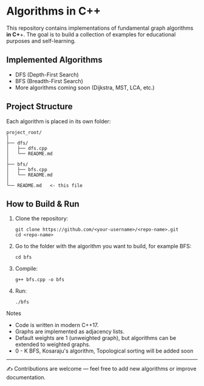 
# Algorithms in C++

This repository contains implementations of fundamental graph algorithms
**in C+**+.
The goal is to build a collection of examples for educational purposes and self-learning.

## Implemented Algorithms

-   DFS (Depth-First Search)
-   BFS (Breadth-First Search)
-   More algorithms coming soon (Dijkstra, MST, LCA, etc.)

## Project Structure

Each algorithm is placed in its own folder:

    project_root/
    │
    ├── dfs/
    │   ├── dfs.cpp
    │   └── README.md
    │
    ├── bfs/
    │   ├── bfs.cpp
    │   └── README.md
    │
    └── README.md   <- this file

## How to Build & Run

1.  Clone the repository:

        git clone https://github.com/<your-username>/<repo-name>.git
        cd <repo-name>

2.  Go to the folder with the algorithm you want to build, for example
    BFS:

        cd bfs

3.  Compile:

        g++ bfs.cpp -o bfs

4.  Run:

        ./bfs

Notes

 -   Code is written in modern C++17.
 -   Graphs are implemented as adjacency lists.
 -   Default weights are 1 (unweighted graph), but algorithms can be
    extended to weighted graphs.
 - 0 - K BFS, Kosaraju's algorithm, Topological sorting will be added soon

------------------------------------------------------------------------

✍️ Contributions are welcome — feel free to add new algorithms or
improve documentation.
